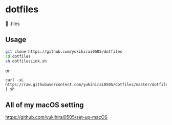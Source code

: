 # dotfiles
:wrench: .files


## Usage

```sh
git clone https://github.com/yukihirai0505/dotfiles
cd dotfiles
sh dotfilesLink.sh
```

or

```
curl -sL https://raw.githubusercontent.com/yukihirai0505/dotfiles/master/dotfilesLink.sh | sh
```

## All of my macOS setting

https://github.com/yukihirai0505/set-up-macOS
